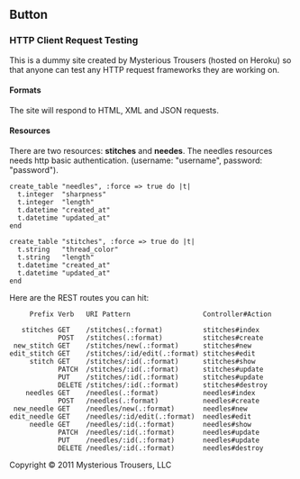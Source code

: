 ## Button

### HTTP Client Request Testing</h3>

This is a dummy site created by Mysterious Trousers (hosted on Heroku) so that anyone can
test any HTTP request frameworks they are working on.
    
#### Formats

The site will respond to HTML, XML and JSON requests.
    
#### Resources

There are two resources: **stitches** and **needes**. The
needles resources needs http basic authentication. (username: "username", password: "password").
    
    create_table "needles", :force => true do |t|
      t.integer  "sharpness"
      t.integer  "length"
      t.datetime "created_at"
      t.datetime "updated_at"
    end
    
    create_table "stitches", :force => true do |t|
      t.string   "thread_color"
      t.string   "length"
      t.datetime "created_at"
      t.datetime "updated_at"
    end
  
Here are the REST routes you can hit:
    
         Prefix Verb   URI Pattern                  Controller#Action
         
       stitches GET    /stitches(.:format)          stitches#index
                POST   /stitches(.:format)          stitches#create
     new_stitch GET    /stitches/new(.:format)      stitches#new
    edit_stitch GET    /stitches/:id/edit(.:format) stitches#edit
         stitch GET    /stitches/:id(.:format)      stitches#show
                PATCH  /stitches/:id(.:format)      stitches#update
                PUT    /stitches/:id(.:format)      stitches#update
                DELETE /stitches/:id(.:format)      stitches#destroy
        needles GET    /needles(.:format)           needles#index
                POST   /needles(.:format)           needles#create
     new_needle GET    /needles/new(.:format)       needles#new
    edit_needle GET    /needles/:id/edit(.:format)  needles#edit
         needle GET    /needles/:id(.:format)       needles#show
                PATCH  /needles/:id(.:format)       needles#update
                PUT    /needles/:id(.:format)       needles#update
                DELETE /needles/:id(.:format)       needles#destroy
  
Copyright &copy; 2011 Mysterious Trousers, LLC
